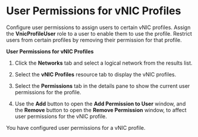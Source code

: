 # User Permissions for vNIC Profiles

Configure user permissions to assign users to certain vNIC profiles. Assign the **VnicProfileUser** role to a user to enable them to use the profile. Restrict users from certain profiles by removing their permission for that profile.

**User Permissions for vNIC Profiles**

1. Click the **Networks** tab and select a logical network from the results list.

2. Select the **vNIC Profiles** resource tab to display the vNIC profiles.

3. Select the **Permissions** tab in the details pane to show the current user permissions for the profile.

4. Use the **Add** button to open the **Add Permission to User** window, and the **Remove** button to open the **Remove Permission** window, to affect user permissions for the vNIC profile.

You have configured user permissions for a vNIC profile.
